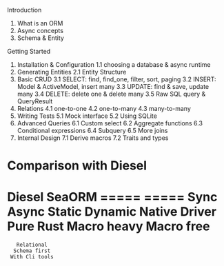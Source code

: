 Introduction
1. What is an ORM
2. Async concepts
3. Schema & Entity

Getting Started
1. Installation & Configuration
	1.1 choosing a database & async runtime
2. Generating Entities
	2.1 Entity Structure
3. Basic CRUD
	3.1 SELECT: find, find_one, filter, sort, paging
	3.2 INSERT: Model & ActiveModel, insert many
	3.3 UPDATE: find & save, update many
	3.4 DELETE: delete one & delete many
	3.5 Raw SQL query & QueryResult
4. Relations
	4.1 one-to-one
	4.2 one-to-many
	4.3 many-to-many
5. Writing Tests
	5.1 Mock interface
	5.2 Using SQLite
6. Advanced Queries
	6.1 Custom select
	6.2 Aggregate functions
	6.3 Conditional expressions
	6.4 Subquery
	6.5 More joins
7. Internal Design
	7.1 Derive macros
	7.2 Traits and types

# Comparison with Diesel

Diesel          SeaORM
=====           =====
Sync            Async
Static          Dynamic
Native Driver   Pure Rust
Macro heavy     Macro free
=====================
       Relational
      Schema first
     With Cli tools